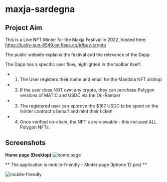 # maxja-sardegna

## Project Aim

This is a Live NFT Minter for the Maxja Festival in 2022, hosted here: https://lucky-sun-8549.on.fleek.co/#/buy-crypto

The public website explains the festival and the relevance of the Dapp.

The Dapp has a specific user flow, highlighted in the toolbar itself:

* 1. The User registers their name and email for the Mandala NFT airdrop
* 2. If the user does NOT own any crypto, they can purchase Polygon versions of MATIC and USDC via the On-Ramper
* 3. The registered user can approve the $167 USDC to be spent on the minter contract's behalf and mint their ticket!
* 4. Once verified on-chain, the NFT's are viewable - this inclused ALL Polygon NFTs.


## Screenshots

**Home page (Desktop)**
![home page ](https://user-images.githubusercontent.com/64858288/175783125-aa624604-219a-41c9-8dad-083b0b49ba24.png)


** The application is mobile-friendly - Minter page (Iphone 12 pro) **

![mobile-friendly](https://user-images.githubusercontent.com/64858288/175783151-2cf17a35-e85d-4be1-94fc-427d581245b6.png)




